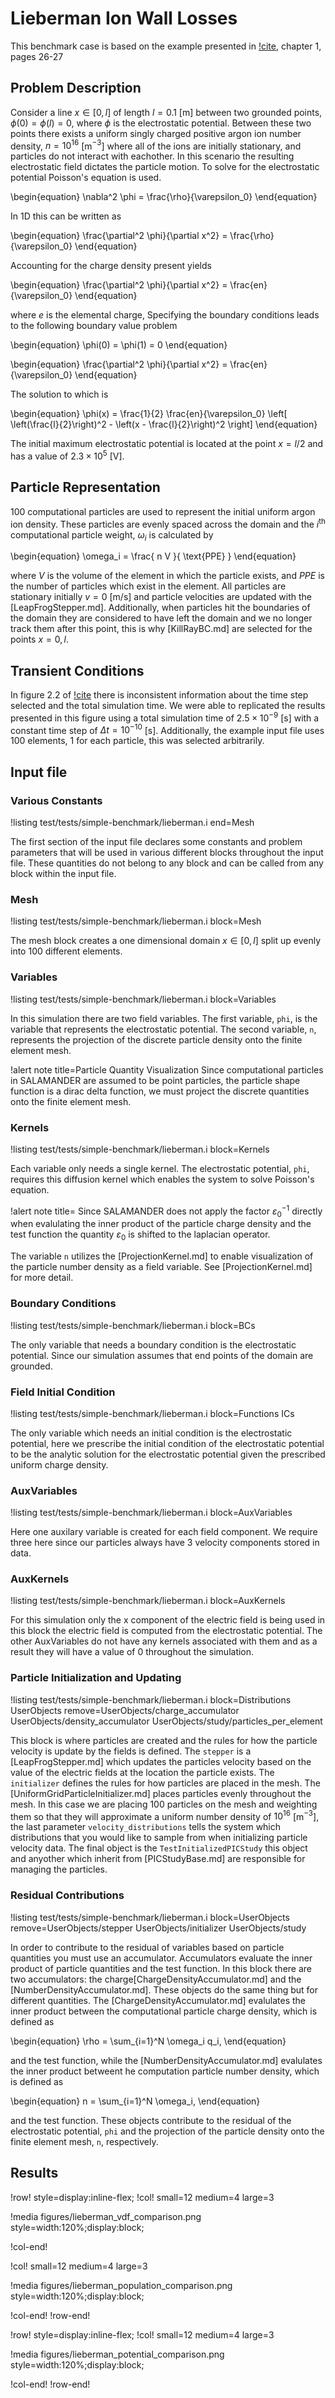 # Lieberman Ion Wall Losses

This benchmark case is based on the example presented in [!cite](lieberman1994principles), chapter 1, pages 26-27

## Problem Description

Consider a line $x\in[0, l]$ of length $l = 0.1$ \[m\] between two grounded points, $\phi(0) = \phi(l) = 0$, where $\phi$ is the electrostatic potential. Between these two points there exists a uniform singly charged positive argon ion number density, $n = 10^{16}$ \[m$^{-3}$\] where all of the ions are initially stationary, and particles do not interact with eachother. In this scenario the resulting electrostatic field dictates the particle motion. To solve for the electrostatic potential Poisson's equation is used.

\begin{equation}
  \nabla^2 \phi = \frac{\rho}{\varepsilon_0}
\end{equation}

In 1D this can be written as

\begin{equation}
  \frac{\partial^2  \phi}{\partial x^2} = \frac{\rho}{\varepsilon_0}
\end{equation}

Accounting for the charge density present yields

\begin{equation}
  \frac{\partial^2  \phi}{\partial x^2} = \frac{en}{\varepsilon_0}
\end{equation}

where $e$ is the elemental charge, Specifying the boundary conditions leads to the following boundary value problem

\begin{equation}
  \phi(0) = \phi(1) = 0
\end{equation}

\begin{equation}
  \frac{\partial^2  \phi}{\partial x^2} = \frac{en}{\varepsilon_0}
\end{equation}

The solution to which is

\begin{equation}
  \phi(x) =
  \frac{1}{2}
  \frac{en}{\varepsilon_0}
  \left[
    \left(\frac{l}{2}\right)^2
    -
    \left(x - \frac{l}{2}\right)^2
  \right]
\end{equation}

The initial maximum electrostatic potential is located at the point $x=l/2$ and has a value of $2.3\times10^5$ \[V\].

## Particle Representation

100 computational particles are used to represent the initial uniform argon ion density. These particles are evenly spaced across the domain and the $i^\text{th}$ computational particle weight, $\omega_i$ is calculated by

\begin{equation}
  \omega_i =
  \frac{
  n  V
  }{
    \text{PPE}
  }
\end{equation}

where $V$ is the volume of the element in which the particle exists, and $PPE$ is the number of particles which exist in the element. All particles are stationary initially $v=0$ \[m/s\] and particle velocities are updated with the [LeapFrogStepper.md]. Additionally, when particles hit the boundaries of the domain they are considered to have left the domain and we no longer track them after this point, this is why [KillRayBC.md] are selected for the points $x=0,l$.

## Transient Conditions

In figure 2.2 of [!cite](lieberman1994principles) there is inconsistent information about the time step selected and the total simulation time. We were able to replicated the results presented in this figure using a total simulation time of $2.5\times10^{-9}$ \[s\] with a constant time step of $\Delta t = 10^{-10}$ \[s\]. Additionally, the example input file uses 100 elements, 1 for each particle, this was selected arbitrarily.

## Input file

### Various Constants

!listing test/tests/simple-benchmark/lieberman.i end=Mesh

The first section of the input file declares some constants and problem parameters that will be used in various different blocks throughout the input file. These quantities do not belong to any block and can be called from any block within the input file.

### Mesh

!listing test/tests/simple-benchmark/lieberman.i block=Mesh

The mesh block creates a one dimensional domain $x\in[0, l]$ split up evenly into 100 different elements.

### Variables

!listing test/tests/simple-benchmark/lieberman.i block=Variables

In this simulation there are two field variables. The first variable, `phi`, is the variable that represents the electrostatic potential. The second variable, `n`, represents the projection of the discrete particle density onto the finite element mesh.

!alert note title=Particle Quantity Visualization
Since computational particles in SALAMANDER are assumed to be point particles, the particle shape function is a dirac delta function, we must project the discrete quantities onto the finite element mesh.

### Kernels

!listing test/tests/simple-benchmark/lieberman.i block=Kernels

Each variable only needs a single kernel. The electrostatic potential, `phi`, requires this diffusion kernel which enables the system to solve Poisson's equation.

!alert note title=
Since SALAMANDER does not apply the factor $\varepsilon_0^{-1}$ directly when evalulating the inner product of the particle charge density and the test function the quantity $\varepsilon_0$ is shifted to the laplacian operator.

The variable `n` utilizes the [ProjectionKernel.md] to enable visualization of the particle number density as a field variable. See [ProjectionKernel.md] for more detail.

### Boundary Conditions

!listing test/tests/simple-benchmark/lieberman.i block=BCs

The only variable that needs a boundary condition is the electrostatic potential. Since our simulation assumes that end points of the domain are grounded.

### Field Initial Condition

!listing test/tests/simple-benchmark/lieberman.i block=Functions ICs

The only variable which needs an initial condition is the electrostatic potential, here we prescribe the initial condition of the electrostatic potential to be the analytic solution for the electrostatic potential given the prescribed uniform charge density.

### AuxVariables

!listing test/tests/simple-benchmark/lieberman.i block=AuxVariables

Here one auxilary variable is created for each field component. We require three here since our particles always have 3 velocity components stored in data.

### AuxKernels

!listing test/tests/simple-benchmark/lieberman.i block=AuxKernels

For this simulation only the x component of the electric field is being used in this block the electric field is computed from the electrostatic potential. The other AuxVariables do not have any kernels associated with them and as a result they will have a value of 0 throughout the simulation.

### Particle Initialization and Updating

!listing test/tests/simple-benchmark/lieberman.i block=Distributions UserObjects
                                                 remove=UserObjects/charge_accumulator UserObjects/density_accumulator
                                                 UserObjects/study/particles_per_element

This block is where particles are created and the rules for how the particle velocity is update by the fields is defined. The `stepper` is a [LeapFrogStepper.md] which updates the particles velocity based on the value of the electric fields at the location the particle exists. The `initializer` defines the rules for how particles are placed in the mesh. The [UniformGridParticleInitializer.md] places particles evenly throughout the mesh. In this case we are placing 100 particles on the mesh and weighting them so that they will approximate a uniform number density of $10^{16}$ \[m$^{-3}$\], the last parameter `velocity_distributions` tells the system which distributions that you would like to sample from when initializing particle velocity data. The final object is the `TestInitializedPICStudy` this object and anyother which inherit from [PICStudyBase.md] are responsible for managing the particles.

### Residual Contributions

!listing test/tests/simple-benchmark/lieberman.i block=UserObjects
                                                 remove=UserObjects/stepper UserObjects/initializer UserObjects/study

In order to contribute to the residual of variables based on particle quantities you must use an accumulator. Accumulators evaluate the inner product of particle quantities and the test function. In this block there are two accumulators: the charge[ChargeDensityAccumulator.md] and the [NumberDensityAccumulator.md]. These objects do the same thing but for different quantities. The [ChargeDensityAccumulator.md]  evalulates the inner product between the computational particle charge density, which is defined as

\begin{equation}
  \rho = \sum_{i=1}^N \omega_i q_i,
\end{equation}

and the test function, while the [NumberDensityAccumulator.md] evalulates the inner product betweent he computation particle number density, which is defined as

\begin{equation}
  n = \sum_{i=1}^N \omega_i,
\end{equation}

and the test function. These objects contribute to the residual of the electrostatic potential, `phi` and the projection of the particle density onto the finite element mesh, `n`, respectively.

## Results


!row! style=display:inline-flex;
!col! small=12 medium=4 large=3

!media figures/lieberman_vdf_comparison.png style=width:120%;display:block;

!col-end!

!col! small=12 medium=4 large=3

!media figures/lieberman_population_comparison.png style=width:120%;display:block;

!col-end!
!row-end!


!row! style=display:inline-flex;
!col! small=12 medium=4 large=3

!media figures/lieberman_potential_comparison.png style=width:120%;display:block;

!col-end!
!row-end!

